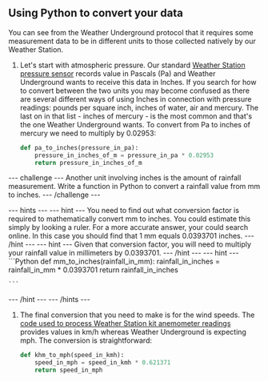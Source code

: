 ## Using Python to convert your data

You can see from the Weather Underground protocol that it requires some measurement data to be in different units to those collected natively by our Weather Station.

1. Let's start with atmospheric pressure.  Our standard [Weather Station pressure sensor](https://github.com/raspberrypilearning/sensing-the-weather/blob/master/lesson-9/worksheet.md) records value in Pascals (Pa) and Weather Underground wants to receive this data in Inches. If you search for how to convert between the two units you may become confused as there are several different ways of using Inches in connection with pressure readings: pounds per square inch, inches of water, air and mercury. The last on in that list - inches of mercury - is the most common and that's the one Weather Underground wants. To convert from Pa to inches of mercury we need to multiply by 0.02953:

    ```Python
    def pa_to_inches(pressure_in_pa):
        pressure_in_inches_of_m = pressure_in_pa * 0.02953
        return pressure_in_inches_of_m

    ```

--- challenge ---
Another unit involving inches is the amount of rainfall measurement. Write a function in Python to convert a rainfall value from mm to inches.
--- /challenge ---

--- hints ---
--- hint ---
You need to find out what conversion factor is required to mathematically convert mm to inches. You could estimate this simply by looking a ruler. For a more accurate answer, your could search online.  In this case you should find that 1 mm equals 0.0393701 inches.
--- /hint ---
--- hint ---
Given that conversion factor, you will need to multiply your rainfall value in millimeters by 0.0393701.
--- /hint ---
--- hint ---
    ```Python
    def mm_to_inches(rainfall_in_mm):
        rainfall_in_inches = rainfall_in_mm * 0.0393701
        return rainfall_in_inches

    ```
--- /hint ---
--- /hints ---

1. The final conversion that you need to make is for the wind speeds. The [code used to process Weather Station kit anemometer readings](https://github.com/raspberrypilearning/sensing-the-weather/blob/master/lesson-2/worksheet.md) provides values in km/h whereas Weather Underground is expecting mph. The conversion is straightforward:

    ```Python
    def khm_to_mph(speed_in_kmh):
        speed_in_mph = speed_in_kmh * 0.621371
        return speed_in_mph

    ```
